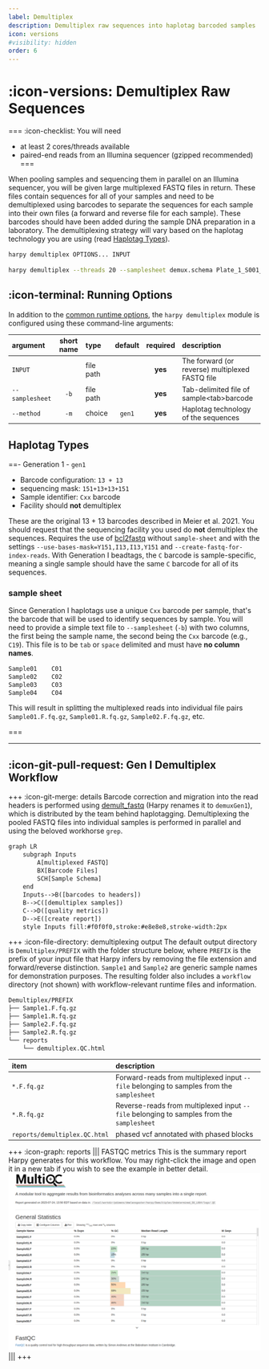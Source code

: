 ```yaml
---
label: Demultiplex
description: Demultiplex raw sequences into haplotag barcoded samples
icon: versions
#visibility: hidden
order: 6
---
```


# :icon-versions: Demultiplex Raw Sequences

===  :icon-checklist: You will need
- at least 2 cores/threads available
- paired-end reads from an Illumina sequencer (gzipped recommended)
===

When pooling samples and sequencing them in parallel on an Illumina sequencer, you will be given large multiplexed FASTQ
files in return. These files contain sequences for all of your samples and need to be demultiplexed using barcodes to 
separate the sequences for each sample into their own files (a forward and reverse file for each sample). These barcodes
should have been added during the sample DNA preparation in a laboratory. The demultiplexing strategy will vary based on the
haplotag technology you are using (read [Haplotag Types](#haplotag-types)).

```bash usage
harpy demultiplex OPTIONS... INPUT
```
```bash example
harpy demultiplex --threads 20 --samplesheet demux.schema Plate_1_S001_R1.fastq.gz
```
## :icon-terminal: Running Options
In addition to the [common runtime options](/commonoptions.md), the `harpy demultiplex` module is configured using these command-line arguments:

| argument          | short name | type       | default | required | description                                                                          |
|:------------------|:----------:|:-----------|:-------:|:--------:|:-------------------------------------------------------------------------------------|
| `INPUT`           |            | file path  |         | **yes**  | The forward (or reverse) multiplexed FASTQ file                                      |
| `--samplesheet`   |    `-b`    | file path  |         | **yes**  | Tab-delimited file of sample\<tab\>barcode                                           |
| `--method`        |    `-m`    | choice     | `gen1`  | **yes**  | Haplotag technology of the sequences                                                 |

## Haplotag Types
==- Generation 1 - `gen1`
- Barcode configuration: `13 + 13`
- sequencing mask: `151+13+13+151`
- Sample identifier: `Cxx` barcode
- Facility should **not** demultiplex

These are the original 13 + 13 barcodes described in Meier et al. 2021. You should request that the sequencing facility you used
do **not** demultiplex the sequences. Requires the use of [bcl2fastq](https://support.illumina.com/sequencing/sequencing_software/bcl2fastq-conversion-software.html) without `sample-sheet` and with the settings
`--use-bases-mask=Y151,I13,I13,Y151` and `--create-fastq-for-index-reads`. With Generation I beadtags, the `C` barcode is sample-specific,
meaning a single sample should have the same `C` barcode for all of its sequences.

### sample sheet
Since Generation I haplotags use a unique `Cxx` barcode per sample, that's the barcode
that will be used to identify sequences by sample. You will need to provide a simple text
file to `--samplesheet` (`-b`) with two columns, the first being the sample name, the second being
the `Cxx` barcode (e.g., `C19`). This file is to be `tab` or `space` delimited and must have **no column names**.
``` example sample sheet
Sample01    C01
Sample02    C02
Sample03    C03
Sample04    C04
```
This will result in splitting the multiplexed reads into individual file pairs `Sample01.F.fq.gz`, `Sample01.R.fq.gz`, `Sample02.F.fq.gz`, etc.

===


---
## :icon-git-pull-request: Gen I Demultiplex Workflow
+++ :icon-git-merge: details
Barcode correction and migration into the read headers is performed using [demult_fastq](https://github.com/evolgenomics/haplotagging/blob/master/demult_fastq.cpp)
(Harpy renames it to `demuxGen1`), which is distributed by the team behind haplotagging. Demultiplexing the pooled FASTQ files into
individual samples is performed in parallel and using the beloved workhorse `grep`.

```mermaid
graph LR
    subgraph Inputs
        A[multiplexed FASTQ]
        BX[Barcode Files]
        SCH[Sample Schema]
    end
    Inputs-->B([barcodes to headers])
    B-->C([demultiplex samples])
    C-->D([quality metrics])
    D-->E([create report])
    style Inputs fill:#f0f0f0,stroke:#e8e8e8,stroke-width:2px
```

+++ :icon-file-directory: demultiplexing output
The default output directory is `Demultiplex/PREFIX` with the folder structure below, where `PREFIX` is the prefix of your input file that Harpy
infers by removing the file extension and forward/reverse distinction. `Sample1` and `Sample2` are generic sample names for demonstration purposes.
The resulting folder also includes a `workflow` directory (not shown) with workflow-relevant runtime files and information.
```
Demultiplex/PREFIX
├── Sample1.F.fq.gz
├── Sample1.R.fq.gz
├── Sample2.F.fq.gz
├── Sample2.R.fq.gz
└── reports
    └── demultiplex.QC.html
```

| item | description |
|:---|:---|
| `*.F.fq.gz` | Forward-reads from multiplexed input `--file` belonging to samples from the `samplesheet` |
| `*.R.fq.gz` | Reverse-reads from multiplexed input `--file` belonging to samples from the `samplesheet` |
| `reports/demultiplex.QC.html` | phased vcf annotated with phased blocks |

+++ :icon-graph: reports
||| FASTQC metrics
This is the summary report Harpy generates for this workflow. You may right-click
the image and open it in a new tab if you wish to see the example in better detail.
![reports/demultiplex.QC.html](/static/report_demux.png)
|||
+++

